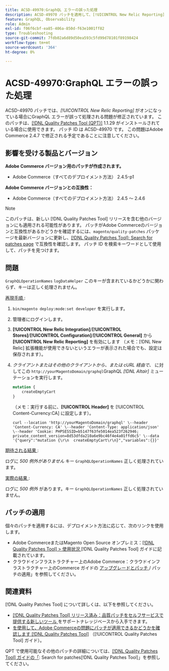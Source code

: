 ```yaml
---
title: ACSD-49970:GraphQL エラーの誤った処理
description: ACSD-49970 パッチを適用して、[!UICONTROL New Relic Reporting] がオンになっているときにAdobe Commerce エラーの誤った処理があるGraphQLの問題を修正してください。
feature: GraphQL, Observability
role: Admin
exl-id: f06f6cbf-ea85-406a-850d-f63e1001ff82
type: Troubleshooting
source-git-commit: 7fdb02a6d89d50ea593c5fd99d78101f89198424
workflow-type: tm+mt
source-wordcount: '364'
ht-degree: 0%

---
```


# ACSD-49970:GraphQL エラーの誤った処理

ACSD-49970 パッチでは、*[!UICONTROL New Relic Reporting]* がオンになっている場合にGraphQL エラーが誤って処理される問題が修正されています。 このパッチは、[[!DNL Quality Patches Tool (QPT)]](https://experienceleague.adobe.com/ja/docs/commerce-operations/tools/quality-patches-tool/quality-patches-tool-to-self-serve-quality-patches) 1.1.29 がインストールされている場合に使用できます。 パッチ ID は ACSD-49970 です。 この問題はAdobe Commerce 2.4.7 で修正される予定であることに注意してください。

## 影響を受ける製品とバージョン

**Adobe Commerce バージョン用のパッチが作成されます。**

* Adobe Commerce（すべてのデプロイメント方法） 2.4.5-p1

**Adobe Commerce バージョンとの互換性：**

* Adobe Commerce（すべてのデプロイメント方法） 2.4.5 ～ 2.4.6

>[!NOTE]
>
>このパッチは、新しい [!DNL Quality Patches Tool] リリースを含む他のバージョンにも適用される可能性があります。 パッチがAdobe Commerceのバージョンと互換性があるかどうかを確認するには、`magento/quality-patches` パッケージを最新バージョンに更新し、[[!DNL Quality Patches Tool]: Search for patches page](https://experienceleague.adobe.com/tools/commerce-quality-patches/index.html?lang=ja) で互換性を確認します。 パッチ ID を検索キーワードとして使用して、パッチを見つけます。

## 問題

`GraphQLOperationNames` `logDataHelper` このキーが含まれているかどうかに関わらず、キーは正しく処理されません。

<u> 再現手順 </u>:

1. `bin/magento deploy:mode:set developer` を実行します。
1. 管理者にログインします。
1. **[!UICONTROL New Relic Integration]**/**[!UICONTROL Stores]**/**[!UICONTROL Configuration]**/**[!UICONTROL General]** から **[!UICONTROL New Relic Reporting]** を有効にします
（メモ：[!DNL New Relic] 拡張機能が使用できないというエラーが表示された場合でも、設定は保存されます）。
1. *クライアントまたはその他のクライアントから、または cURL 経由で、* に対してこの `http://yourMagentoDomain/graphql`GraphQL *[!DNL Altair]* ミューテーションを実行します。

   ```GraphQL
   mutation {
       createEmptyCart
   }
   ```

   （メモ：実行する前に、**[!UICONTROL Header]** を [!UICONTROL Content-Currency:CA] に設定します）。

   ```cURL
   curl --location 'http://yourMagentoDomain/graphql' \--header 'Content-Currency: CA' \--header 'Content-Type: application/json' \--header 'Cookie: PHPSESSID=b5147f63fe5014ea523f262946; private_content_version=8d53dfda210a6e9bc46f4e4a01ffd6c5' \--data '{"query":"mutation {\r\n  createEmptyCart\r\n}","variables":{}}'
   ```

<u> 期待される結果 </u>:

ログに *500 例外がありません* キー `GraphQLOperationNames` 正しく処理されています。

<u> 実際の結果 </u>:

ログに *500 例外* があります。キー `GraphQLOperationNames` 正しく処理されていません。

## パッチの適用

個々のパッチを適用するには、デプロイメント方法に応じて、次のリンクを使用します。

* Adobe CommerceまたはMagento Open Source オンプレミス：[[!DNL Quality Patches Tool] > 使用状況 ](/help/tools/quality-patches-tool/usage.md) [!DNL Quality Patches Tool] ガイドに記載されています。
* クラウドインフラストラクチャー上のAdobe Commerce：クラウドインフラストラクチャー上のCommerce ガイドの [ アップグレードとパッチ ](https://experienceleague.adobe.com/docs/commerce-cloud-service/user-guide/develop/upgrade/apply-patches.html?lang=ja)/ パッチの適用」を参照してください。

## 関連資料

[!DNL Quality Patches Tool] について詳しくは、以下を参照してください。

* [[!DNL Quality Patches Tool]  リリース済み：品質パッチをセルフサービスで提供する新しいツール ](https://experienceleague.adobe.com/ja/docs/commerce-operations/tools/quality-patches-tool/quality-patches-tool-to-self-serve-quality-patches) をサポートナレッジベースから入手できます。
* [ を使用して、Adobe Commerceの問題にパッチが適用できるかどうかを確認します  [!DNL Quality Patches Tool]](/help/tools/quality-patches-tool/patches-available-in-qpt/check-patch-for-magento-issue-with-magento-quality-patches.md) （[!UICONTROL Quality Patches Tool] ガイド）。


QPT で使用可能なその他のパッチの詳細については、[[!DNL Quality Patches Tool] ガイドの「](https://experienceleague.adobe.com/tools/commerce-quality-patches/index.html?lang=ja): Search for patches[!DNL Quality Patches Tool]」を参照してください。
